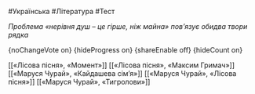 #Українська #Література #Тест

*Проблема «нерівня душ – це гірше, ніж майна» пов’язує обидва твори рядка*

{noChangeVote on}
{hideProgress on}
{shareEnable off}
{hideCount on}

[[«Лісова пісня», «Момент»]]
[[«Лісова пісня», «Максим Гримач»]]
[[«Маруся Чурай», «Кайдашева сім’я»]]
[[«Маруся Чурай», «Лісова пісня»]]
[[«Маруся Чурай», «Тигролови»]]

